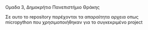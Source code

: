 Ομαδα 3, Δημοκρήτιο Πανεπιστήμιο Θράκης

Σε αυτο το repository παρέχονται τα απαραίτητα αρχεια οπως micropython που χρησιμοποιήθηκαν για το συγκεκριμένο project

